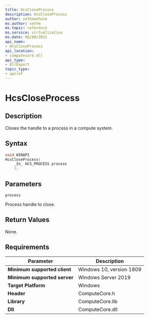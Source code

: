 ```yaml
---
title: HcsCloseProcess
description: HcsCloseProcess
author: sethmanheim
ms.author: sethm
ms.topic: reference
ms.service: virtualization
ms.date: 06/09/2021
api_name:
- HcsCloseProcess
api_location:
- computecore.dll
api_type:
- DllExport
topic_type: 
- apiref
---
```

# HcsCloseProcess

## Description

Closes the handle to a process in a compute system.

## Syntax

```cpp
void WINAPI
HcsCloseProcess(
    _In_ HCS_PROCESS process
    );
```

## Parameters

`process`

Process handle to close.

## Return Values

None.

## Requirements

|Parameter|Description|
|---|---|
| **Minimum supported client** | Windows 10, version 1809 |
| **Minimum supported server** | Windows Server 2019 |
| **Target Platform** | Windows |
| **Header** | ComputeCore.h |
| **Library** | ComputeCore.lib |
| **Dll** | ComputeCore.dll |